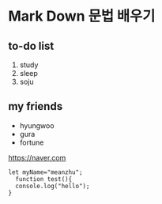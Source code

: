 # Mark Down 문법 배우기

## to-do list
1. study
2. sleep
3. soju

## my friends
- hyungwoo
- gura
- fortune

https://naver.com

```
let myName="meanzhu";
  function test(){
  console.log("hello");
}
```
